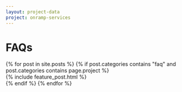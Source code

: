 ```yaml
---
layout: project-data
project: onramp-services
---
```


<h1>FAQs</h1>
{% for post in site.posts %}
{% if post.categories contains "faq" and post.categories contains page.project %}
<!--{{ post.order }}-->
<div class="span12">
<article>
{% include feature_post.html %}
</article>
</div>
{% endif %}
{% endfor %}
